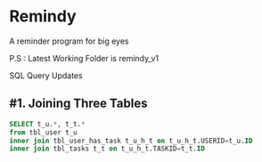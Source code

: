 # Remindy
A reminder program for big eyes

P.S : Latest Working Folder is remindy_v1



SQL Query Updates

#1. Joining Three Tables 
------------------------
```sql
SELECT t_u.*, t_t.*
from tbl_user t_u
inner join tbl_user_has_task t_u_h_t on t_u_h_t.USERID=t_u.ID
inner join tbl_tasks t_t on t_u_h_t.TASKID=t_t.ID
```

